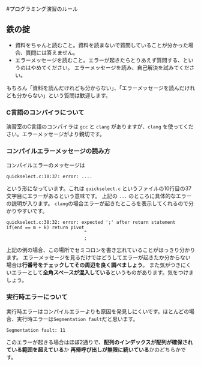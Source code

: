 #プログラミング演習のルール

## 鉄の掟

* 資料をちゃんと読むこと。資料を読まないで質問していることが分かった場合、質問には答えません。
* エラーメッセージを読むこと。エラーが起きたらとりあえず質問する、というのはやめてください。
エラーメッセージを読み、自己解決を試みてください。

もちろん「資料を読んだけれども分からない」、「エラーメッセージを読んだけれども分からない」という質問は歓迎します。

### C言語のコンパイラについて
演習室のC言語のコンパイラは `gcc` と `clang` がありますが、`clang` を使ってください。エラーメッセージがより親切です。

### コンパイルエラーメッセージの読み方

コンパイルエラーのメッセージは

    quickselect.c:10:37: error: ....

という形になっています。これは `quickselect.c` というファイルの10行目の37文字目にエラーがあるという意味です。
上記の `...` のところに具体的なエラーの説明が入ります。
`clang`の場合エラーが起きたところを表示してくれるので分かりやすいです。

    quickselect.c:30:32: error: expected ';' after return statement
    if(end == m + k) return pivot
                                 ^
                                 ;

上記の例の場合、この場所でセミコロンを書き忘れていることがはっきり分かります。
エラーメッセージを見るだけではどうしてエラーが起きたか分からない場合は**行番号をチェックしてその周辺を良く調べましょう**。
また気がつきにくいエラーとして**全角スペースが混入している**というものがあります。気をつけましょう。

### 実行時エラーについて
実行時エラーはコンパイルエラーよりも原因を発見しにくいです。ほとんどの場合、実行時エラーは`Segmentation fault`だと思います。

    Segmentation fault: 11

このエラーが起きる場合はほぼ2通りで、**配列のインデックスが配列が確保されている範囲を超えている**か
**再帰呼び出しが無限に続いている**かのどちらかです。
